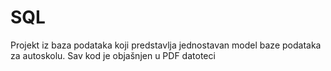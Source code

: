 # SQL
Projekt iz baza podataka koji predstavlja jednostavan model baze podataka za autoskolu. Sav kod je objašnjen u PDF datoteci
